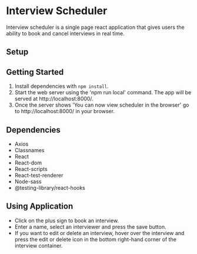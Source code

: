 # Interview Scheduler

Interview scheduler is a single page react application that gives users the ability to book and cancel interviews in real time.

## Setup

## Getting Started

1. Install dependencies with `npm install`.
2. Start the web server using the 'npm run local' command. The app will be served at http://localhost:8000/.
3. Once the server shows 'You can now view scheduler in the browser' go to http://localhost:8000/ in your browser.

## Dependencies

- Axios
- Classnames
- React
- React-dom
- React-scripts
- React-test-renderer
- Node-sass
- @testing-library/react-hooks

## Using Application

- Click on the plus sign to book an interview.
- Enter a name, select an interviewer and press the save button.
- If you want to edit or delete an interview, hover over the interview and press the edit or delete icon in the bottom right-hand corner of the interview container.
